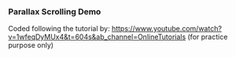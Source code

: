 ### Parallax Scrolling Demo
Coded following the tutorial by: https://www.youtube.com/watch?v=1wfeqDyMUx4&t=604s&ab_channel=OnlineTutorials
(for practice purpose only)

